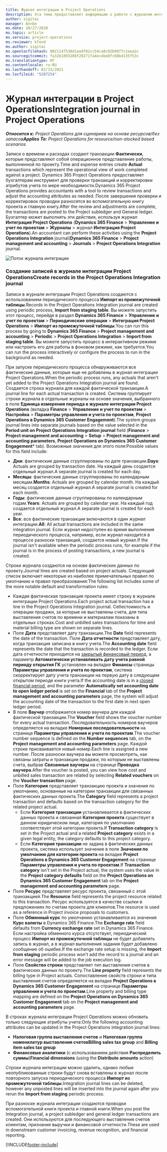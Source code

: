 ```yaml
---
title: Журнал интеграции в Project Operations
description: Эта тема предоставляет информацию о работе с журналом интеграции в Project Operations.
author: sigitac
manager: Annbe
ms.date: 10/27/2020
ms.topic: article
ms.service: project-operations
ms.reviewer: kfend
ms.author: sigitac
ms.openlocfilehash: 0021147530d1aa9f82cc54ca8c92b9977c1eea2c
ms.sourcegitcommit: fa32b1893286f20271fa4ec4be8fc68bd135f53c
ms.translationtype: HT
ms.contentlocale: ru-RU
ms.lasthandoff: 02/15/2021
ms.locfileid: "5287254"
---
```

# <a name="integration-journal-in-project-operations"></a><span data-ttu-id="c6d20-103">Журнал интеграции в Project Operations</span><span class="sxs-lookup"><span data-stu-id="c6d20-103">Integration journal in Project Operations</span></span>

<span data-ttu-id="c6d20-104">_**Относится к:** Project Operations для сценариев на основе ресурсов/без запасов_</span><span class="sxs-lookup"><span data-stu-id="c6d20-104">_**Applies To:** Project Operations for resource/non-stocked based scenarios_</span></span>

<span data-ttu-id="c6d20-105">Записи о времени и расходах создают транзакции **Фактически**, которые представляют собой операционное представление работы, выполненной по проекту.</span><span class="sxs-lookup"><span data-stu-id="c6d20-105">Time and expense entries create **Actual** transactions which represent the operational view of work completed against a project.</span></span> <span data-ttu-id="c6d20-106">Dynamics 365 Project Operations предоставляет бухгалтерам инструмент для проверки транзакций и корректировки атрибутов учета по мере необходимости.</span><span class="sxs-lookup"><span data-stu-id="c6d20-106">Dynamics 365 Project Operations provides accountants with a tool to review transactions and adjust the accounting attributes as needed.</span></span> <span data-ttu-id="c6d20-107">После завершения проверки и корректировок проводки разносятся во вспомогательную книгу проекта и главную книгу.</span><span class="sxs-lookup"><span data-stu-id="c6d20-107">After the review and adjustments are complete, the transactions are posted to the Project subledger and General ledger.</span></span> <span data-ttu-id="c6d20-108">Бухгалтер может выполнять эти действия, используя журнал **Интеграция Project Operations** (**Dynamics 365 Finance** > **Управление и учет по проектам** > **Журналы** > журнал **Интеграция Project Operations**).</span><span class="sxs-lookup"><span data-stu-id="c6d20-108">An accountant can perform these activities using the **Project Operations Integration** journal(**Dynamics 365 Finance** > **Project management and accounting** > **Journals** > **Project Operations Integration** journal.</span></span>

![Поток журнала интеграции](./media/IntegrationJournal.png)

### <a name="create-records-in-the-project-operations-integration-journal"></a><span data-ttu-id="c6d20-110">Создание записей в журнале интеграции Project Operations</span><span class="sxs-lookup"><span data-stu-id="c6d20-110">Create records in the Project Operations Integration journal</span></span>

<span data-ttu-id="c6d20-111">Записи в журнале интеграции Project Operations создаются с использованием периодического процесса **Импорт из промежуточной таблицы**.</span><span class="sxs-lookup"><span data-stu-id="c6d20-111">Records in the Project Operations Integration journal are created using periodic process, **Import from staging table**.</span></span> <span data-ttu-id="c6d20-112">Вы можете запустить этот процесс, перейдя в раздел **Dynamics 365 Finance** > **Управление и учет по проектам** > **Периодические операции** > **Интеграция Project Operations** > **Импорт из промежуточной таблицы**.</span><span class="sxs-lookup"><span data-stu-id="c6d20-112">You can run this process by going to **Dynamics 365 Finance** > **Project management and accounting** > **Periodic** > **Project Operations Integration** > **Import from staging table**.</span></span> <span data-ttu-id="c6d20-113">Вы можете запустить процесс в интерактивном режиме или настроить его для работы в фоновом режиме, как требуется.</span><span class="sxs-lookup"><span data-stu-id="c6d20-113">You can run the process interactively or configure the process to run in the background as needed.</span></span>

<span data-ttu-id="c6d20-114">При запуске периодического процесса обнаруживаются все фактические данные, которые еще не добавлены в журнал интеграции Project Operations.</span><span class="sxs-lookup"><span data-stu-id="c6d20-114">When the periodic process runs, any actuals that aren't yet added to the Project Operations Integration journal are found.</span></span> <span data-ttu-id="c6d20-115">Создается строка журнала для каждой фактической транзакции.</span><span class="sxs-lookup"><span data-stu-id="c6d20-115">A journal line for each actual transaction is created.</span></span>
<span data-ttu-id="c6d20-116">Система группирует строки журнала в отдельные журналы на основе значения, выбранного в поле **Единица измерения периода в журнале интеграции Project Operations** (вкладка **Finance** > **Управление и учет по проектам** > **Настройка** > **Параметры управления и учета по проектам**, **Project Operations в Dynamics 365 Customer Engagement**).</span><span class="sxs-lookup"><span data-stu-id="c6d20-116">The system groups journal lines into separate journals based on the value selected in the **Period unit on Project Operations Integration journal** field (**Finance** > **Project management and accounting** > **Setup** > **Project management and accounting parameters**, **Project Operations on Dynamics 365 Customer Engagement**\* tab).</span></span> <span data-ttu-id="c6d20-117">Возможные значения для этого поля:</span><span class="sxs-lookup"><span data-stu-id="c6d20-117">Possible values for this field include:</span></span>

  - <span data-ttu-id="c6d20-118">**Дни**: фактические данные сгруппированы по дате транзакции.</span><span class="sxs-lookup"><span data-stu-id="c6d20-118">**Days**: Actuals are grouped by transaction date.</span></span> <span data-ttu-id="c6d20-119">На каждый день создается отдельный журнал.</span><span class="sxs-lookup"><span data-stu-id="c6d20-119">A separate journal is created for each day.</span></span>
  - <span data-ttu-id="c6d20-120">**Месяцы**: фактические данные сгруппированы по календарным месяцам.</span><span class="sxs-lookup"><span data-stu-id="c6d20-120">**Months**: Actuals are grouped by calendar month.</span></span> <span data-ttu-id="c6d20-121">На каждый месяц создается отдельный журнал.</span><span class="sxs-lookup"><span data-stu-id="c6d20-121">A separate journal is created for each month.</span></span>
  - <span data-ttu-id="c6d20-122">**Годы**: фактические данные сгруппированы по календарным годам.</span><span class="sxs-lookup"><span data-stu-id="c6d20-122">**Years**: Actuals are grouped by calendar year.</span></span> <span data-ttu-id="c6d20-123">На каждый год создается отдельный журнал.</span><span class="sxs-lookup"><span data-stu-id="c6d20-123">A separate journal is created for each year.</span></span>
  - <span data-ttu-id="c6d20-124">**Все**: все фактические транзакции включаются в один журнал интеграции.</span><span class="sxs-lookup"><span data-stu-id="c6d20-124">**All**: All actual transactions are included in the same integration journal.</span></span> <span data-ttu-id="c6d20-125">Если журнал недоступен во время выполнения периодического процесса, например, если журнал находится в процессе разноски транзакций, создается новый журнал.</span><span class="sxs-lookup"><span data-stu-id="c6d20-125">If the journal isn't available when the periodic process runs, for example if the journal is in the process of posting transactions, a new journal is created.</span></span>

<span data-ttu-id="c6d20-126">Строки журнала создаются на основе фактических данных по проекту.</span><span class="sxs-lookup"><span data-stu-id="c6d20-126">Journal lines are created based on project actuals.</span></span> <span data-ttu-id="c6d20-127">Следующий список включает некоторые из наиболее примечательных правил по умолчанию и правил преобразования:</span><span class="sxs-lookup"><span data-stu-id="c6d20-127">The following list includes some of the more notable default and transformation rules:</span></span>

  - <span data-ttu-id="c6d20-128">Каждая фактическая транзакция проекта имеет строку в журнале интеграции Project Operations.</span><span class="sxs-lookup"><span data-stu-id="c6d20-128">Each project actual transaction has a line in the Project Operations Integration journal.</span></span> <span data-ttu-id="c6d20-129">Себестоимость и операции продажи, за которые не выставлены счета, для типа выставления счетов по времени и материалам показаны в отдельных строках.</span><span class="sxs-lookup"><span data-stu-id="c6d20-129">Cost and unbilled sales transactions for time and material billing type are shown on separate lines.</span></span>
  - <span data-ttu-id="c6d20-130">Поле **Дата** представляет дату транзакции.</span><span class="sxs-lookup"><span data-stu-id="c6d20-130">The **Date** field represents the date of the transaction.</span></span> <span data-ttu-id="c6d20-131">Поле **Дата отчетности** представляет дату, когда транзакция записана в книгу учета.</span><span class="sxs-lookup"><span data-stu-id="c6d20-131">The **Accounting date** field represents the date that the transaction is recorded to the ledger.</span></span> <span data-ttu-id="c6d20-132">Если дата отчетности приходится на [закрытый финансовый период](https://docs.microsoft.com/dynamics365/finance/general-ledger/close-general-ledger-at-period-end), а параметр **Автоматически устанавливать дату учета равной периоду открытия ГК** установлен на вкладке **Финансы** страницы **Параметры управления и учета по проектам**, система скорректирует дату учета транзакции на первую дату в следующем открытом периоде книги учета.</span><span class="sxs-lookup"><span data-stu-id="c6d20-132">If the accounting date is in a [closed financial period](https://docs.microsoft.com/dynamics365/finance/general-ledger/close-general-ledger-at-period-end), and the parameter **Automatically set accounting date to open ledger period** is set on the **Financial** tab of the **Project management and accounting parameters** page, the system will adjust the accounting date of the transaction to the first date in next open ledger period.</span></span>
  - <span data-ttu-id="c6d20-133">В поле **Ваучер** отображается номер ваучера для каждой фактической транзакции.</span><span class="sxs-lookup"><span data-stu-id="c6d20-133">The **Voucher** field shows the voucher number for every actual transaction.</span></span> <span data-ttu-id="c6d20-134">Последовательность номеров ваучеров определяется на вкладке **Номерные последовательности** на странице **Параметры управления и учета по проектам**.</span><span class="sxs-lookup"><span data-stu-id="c6d20-134">The voucher number sequence is defined on the **Number sequences** tab, on the **Project management and accounting parameters** page.</span></span> <span data-ttu-id="c6d20-135">Каждой строке присваивается новый номер.</span><span class="sxs-lookup"><span data-stu-id="c6d20-135">Each line is assigned a new number.</span></span> <span data-ttu-id="c6d20-136">После разноски ваучера вы можете просмотреть, как связаны затраты и транзакции продажи, по которым не выставлены счета, выбрав **Связанные ваучеры** на странице **Проводка ваучера**.</span><span class="sxs-lookup"><span data-stu-id="c6d20-136">After the voucher is posted, you can view how cost and unbilled sales transaction are related by selecting **Related vouchers** on the **Voucher transaction** page.</span></span>
  - <span data-ttu-id="c6d20-137">Поле **Категория** представляет транзакцию проекта и значения по умолчанию, основанные на категории транзакции для связанных фактических данных проекта.</span><span class="sxs-lookup"><span data-stu-id="c6d20-137">The **Category** field represents a project transaction and defaults based on the transaction category for the related project actual.</span></span>
    - <span data-ttu-id="c6d20-138">Если **Категория транзакции** устанавливается в фактических данных проекта и связанная **Категория проекта** существует в данном юридическом лице, категория по умолчанию соответствует этой категории проекта.</span><span class="sxs-lookup"><span data-stu-id="c6d20-138">If **Transaction category** is set in the Project actual and a related **Project category** exists in a given legal entity, the category defaults to this project category.</span></span>
    - <span data-ttu-id="c6d20-139">Если **Категория транзакции** не задана в фактических данных проекта, система использует значение в поле **Значения по умолчанию для категории проекта** на вкладке **Project Operations в Dynamics 365 Customer Engagement** на странице **Параметры управления и учета по проектам**.</span><span class="sxs-lookup"><span data-stu-id="c6d20-139">If **Transaction category** isn't set in the Project actual, the system uses the value in the **Project category defaults** field on the **Project Operations on Dynamics 365 Customer Engagement** tab on the **Project management and accounting parameters** page.</span></span>
  - <span data-ttu-id="c6d20-140">Поле **Ресурс** представляет ресурс проекта, связанный с этой транзакцией.</span><span class="sxs-lookup"><span data-stu-id="c6d20-140">The **Resource** field represents the project resource related to this transaction.</span></span> <span data-ttu-id="c6d20-141">Ресурс используется в качестве ссылки в предложениях по счетам проекта для клиентов.</span><span class="sxs-lookup"><span data-stu-id="c6d20-141">The resource is used as a reference in Project invoice proposals to customers.</span></span>
  - <span data-ttu-id="c6d20-142">Поле **Обменный курс** по умолчанию устанавливается из значения **Курс валюты** в Dynamics 365 Finance.</span><span class="sxs-lookup"><span data-stu-id="c6d20-142">The **Exchange rate** field defaults from **Currency exchange rate** set in Dynamics 365 Finance.</span></span> <span data-ttu-id="c6d20-143">Если настройка обменного курса отсутствует, периодический процесс **Импорт из промежуточной таблицы** не будет добавлять запись в журнал, а в журнал выполнения задания будет добавлено сообщение об ошибке.</span><span class="sxs-lookup"><span data-stu-id="c6d20-143">If the exchange rate setup is missing, the **Import from staging** periodic process won't add the record to a journal and an error message will be added to the job execution log.</span></span>
  - <span data-ttu-id="c6d20-144">Поле **Свойство строки** представляет тип выставления счетов в фактических данных по проекту.</span><span class="sxs-lookup"><span data-stu-id="c6d20-144">The **Line property** field represents the billing type in Project actuals.</span></span> <span data-ttu-id="c6d20-145">Сопоставление свойств строки и типа выставления счетов определяется на вкладке **Project Operations в Dynamics 365 Customer Engagement** на странице **Параметры управления и учета по проектам**.</span><span class="sxs-lookup"><span data-stu-id="c6d20-145">Line property and billing type mapping are defined on the **Project Operations on Dynamics 365 Customer Engagement** tab on the **Project management and accounting parameters** page.</span></span>

<span data-ttu-id="c6d20-146">В строках журнала интеграции Project Operations можно обновить только следующие атрибуты учета:</span><span class="sxs-lookup"><span data-stu-id="c6d20-146">Only the following accounting attributes can be updated in the Project Operations integration journal lines:</span></span>

- <span data-ttu-id="c6d20-147">**Налоговая группа выставления счетов** и **Налоговая группа номенклатур выставления счетов**</span><span class="sxs-lookup"><span data-stu-id="c6d20-147">**Billing sales tax group** and **Billing item sales tax group**</span></span>
- <span data-ttu-id="c6d20-148">**Финансовые аналитики** (с использованием действия **Распределить суммы**)</span><span class="sxs-lookup"><span data-stu-id="c6d20-148">**Financial dimensions** (using the **Distribute amounts** action)</span></span>

<span data-ttu-id="c6d20-149">Строки журнала интеграции можно удалить, однако любые неопубликованные строки будут снова вставлены в журнал после повторного запуска периодического процесса **Импорт из промежуточной таблицы**.</span><span class="sxs-lookup"><span data-stu-id="c6d20-149">Integration journal lines can be deleted, however any unposted lines will be inserted into the journal again after you rerun the **Import from staging** periodic process.</span></span>

<span data-ttu-id="c6d20-150">При разноске журнала интеграции создаются проводки вспомогательной книги проекта и главной книги.</span><span class="sxs-lookup"><span data-stu-id="c6d20-150">When you post the Integration journal, a project subledger and general ledger transactions are created.</span></span> <span data-ttu-id="c6d20-151">Они используются для последующего выставления счетов клиентам, признания выручки и финансовой отчетности.</span><span class="sxs-lookup"><span data-stu-id="c6d20-151">These are used in downstream customer invoicing, revenue recognition, and financial reporting.</span></span>


[!INCLUDE[footer-include](../includes/footer-banner.md)]